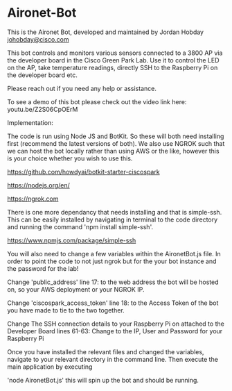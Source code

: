 # Aironet-Bot

This is the Aironet Bot, developed and maintained by Jordan Hobday johobday@cisco.com

This bot controls and monitors various sensors connected to a 3800 AP via the developer board in the Cisco Green Park Lab.
Use it to control the LED on the AP, take temperature readings, directly SSH to the Raspberry Pi on the developer
board etc.

Please reach out if you need any help or assistance.

To see a demo of this bot please check out the video link here: youtu.be/Z2S06CpOErM

Implementation:

The code is run using Node JS and BotKit. So these will both need installing first (recommend the latest versions of both). We also use NGROK such that we can host the bot locally rather than using AWS or the like, however this is your choice whether you wish to use this.

https://github.com/howdyai/botkit-starter-ciscospark

https://nodejs.org/en/

https://ngrok.com

There is one more dependancy that needs installing and that is simple-ssh. This can be easily installed by navigating in terminal to the code directory and running the command 'npm install simple-ssh'.

https://www.npmjs.com/package/simple-ssh

You will also need to change a few variables within the AironetBot.js file. In order to point the code to not just ngrok but for the your bot instance and the password for the lab!

Change 'public_address' line 17: to the web address the bot will be hosted on, so your AWS deployment or your NGROK IP.

Change 'ciscospark_access_token' line 18: to the Access Token of the bot you have made to tie to the two together.

Change The SSH connection details to your Raspberry Pi on attached to the Developer Board lines 61-63: Change to the IP, User and Password for your Raspberry Pi

Once you have installed the relevant files and changed the variables, navigate to your relevant directory in the command line. Then execute the main application by executing

'node AironetBot.js' this will spin up the bot and should be running.
